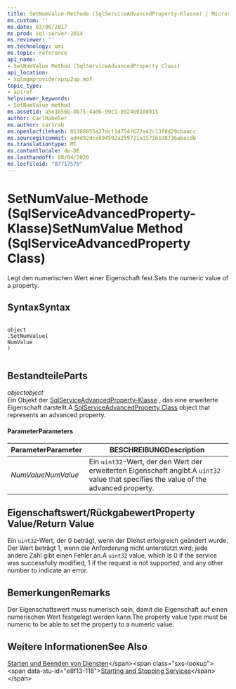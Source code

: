 ```yaml
---
title: SetNumValue-Methode (SqlServiceAdvancedProperty-Klasse) | Microsoft-Dokumentation
ms.custom: ''
ms.date: 03/06/2017
ms.prod: sql-server-2014
ms.reviewer: ''
ms.technology: wmi
ms.topic: reference
api_name:
- SetNumValue Method (SqlServiceAdvancedProperty Class)
api_location:
- sqlmgmproviderxpsp2up.mof
topic_type:
- apiref
helpviewer_keywords:
- SetNumValue method
ms.assetid: a5e1056b-0b75-4ad6-99c1-89246010d815
author: CarlRabeler
ms.author: carlrab
ms.openlocfilehash: 01388855a27dcf14754f677a42c13f8d29cbaacc
ms.sourcegitcommit: ad4d92dce894592a259721a1571b1d8736abacdb
ms.translationtype: MT
ms.contentlocale: de-DE
ms.lasthandoff: 08/04/2020
ms.locfileid: "87717578"
---
```

# <a name="setnumvalue-method-sqlserviceadvancedproperty-class"></a><span data-ttu-id="e8f13-102">SetNumValue-Methode (SqlServiceAdvancedProperty-Klasse)</span><span class="sxs-lookup"><span data-stu-id="e8f13-102">SetNumValue Method (SqlServiceAdvancedProperty Class)</span></span>
  <span data-ttu-id="e8f13-103">Legt den numerischen Wert einer Eigenschaft fest.</span><span class="sxs-lookup"><span data-stu-id="e8f13-103">Sets the numeric value of a property.</span></span>  
  
## <a name="syntax"></a><span data-ttu-id="e8f13-104">Syntax</span><span class="sxs-lookup"><span data-stu-id="e8f13-104">Syntax</span></span>  
  
```  
  
object  
.SetNumValue(  
NumValue  
)  
  
```  
  
## <a name="parts"></a><span data-ttu-id="e8f13-105">Bestandteile</span><span class="sxs-lookup"><span data-stu-id="e8f13-105">Parts</span></span>  
 <span data-ttu-id="e8f13-106">*object*</span><span class="sxs-lookup"><span data-stu-id="e8f13-106">*object*</span></span>  
 <span data-ttu-id="e8f13-107">Ein Objekt der [SqlServiceAdvancedProperty-Klasse](sqlserviceadvancedproperty-class.md) , das eine erweiterte Eigenschaft darstellt.</span><span class="sxs-lookup"><span data-stu-id="e8f13-107">A [SqlServiceAdvancedProperty Class](sqlserviceadvancedproperty-class.md) object that represents an advanced property.</span></span>  
  
#### <a name="parameters"></a><span data-ttu-id="e8f13-108">Parameter</span><span class="sxs-lookup"><span data-stu-id="e8f13-108">Parameters</span></span>  
  
|<span data-ttu-id="e8f13-109">Parameter</span><span class="sxs-lookup"><span data-stu-id="e8f13-109">Parameter</span></span>|<span data-ttu-id="e8f13-110">BESCHREIBUNG</span><span class="sxs-lookup"><span data-stu-id="e8f13-110">Description</span></span>|  
|---------------|-----------------|  
|<span data-ttu-id="e8f13-111">*NumValue*</span><span class="sxs-lookup"><span data-stu-id="e8f13-111">*NumValue*</span></span>|<span data-ttu-id="e8f13-112">Ein `uint32`-Wert, der den Wert der erweiterten Eigenschaft angibt.</span><span class="sxs-lookup"><span data-stu-id="e8f13-112">A `uint32` value that specifies the value of the advanced property.</span></span>|  
  
## <a name="property-valuereturn-value"></a><span data-ttu-id="e8f13-113">Eigenschaftswert/Rückgabewert</span><span class="sxs-lookup"><span data-stu-id="e8f13-113">Property Value/Return Value</span></span>  
 <span data-ttu-id="e8f13-114">Ein `uint32`-Wert, der 0 beträgt, wenn der Dienst erfolgreich geändert wurde. Der Wert beträgt 1, wenn die Anforderung nicht unterstützt wird; jede andere Zahl gibt einen Fehler an.</span><span class="sxs-lookup"><span data-stu-id="e8f13-114">A `uint32` value, which is 0 if the service was successfully modified, 1 if the request is not supported, and any other number to indicate an error.</span></span>  
  
## <a name="remarks"></a><span data-ttu-id="e8f13-115">Bemerkungen</span><span class="sxs-lookup"><span data-stu-id="e8f13-115">Remarks</span></span>  
 <span data-ttu-id="e8f13-116">Der Eigenschaftswert muss numerisch sein, damit die Eigenschaft auf einen numerischen Wert festgelegt werden kann.</span><span class="sxs-lookup"><span data-stu-id="e8f13-116">The property value type must be numeric to be able to set the property to a numeric value.</span></span>  
  
## <a name="see-also"></a><span data-ttu-id="e8f13-117">Weitere Informationen</span><span class="sxs-lookup"><span data-stu-id="e8f13-117">See Also</span></span>  
 <span data-ttu-id="e8f13-118">[Starten und Beenden von Diensten](https://technet.microsoft.com/library/ms174886\(v=sql.105\).aspx)</span><span class="sxs-lookup"><span data-stu-id="e8f13-118">[Starting and Stopping Services](https://technet.microsoft.com/library/ms174886\(v=sql.105\).aspx)</span></span>  
  
  
